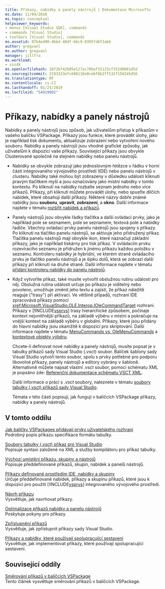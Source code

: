 ```yaml
---
title: Příkazy, nabídky a panely nástrojů | Dokumentace Microsoftu
ms.date: 11/04/2016
ms.topic: conceptual
helpviewer_keywords:
- menus [Visual Studio SDK], commands
- commands [Visual Studio]
- toolbars [Visual Studio], commands
ms.assetid: 07b4ed90-dbbd-40df-b6c9-8395fd6f2ab6
author: gregvanl
ms.author: gregvanl
manager: jillfra
ms.workload:
- vssdk
ms.openlocfilehash: 2872bf42b05e127ac70baf15123cf352d0081d5d
ms.sourcegitcommit: 2193323efc608118e0ce6f6b2ff532f158245d56
ms.translationtype: MT
ms.contentlocale: cs-CZ
ms.lasthandoff: 01/25/2019
ms.locfileid: "54919002"
---
```

# <a name="commands-menus-and-toolbars"></a>Příkazy, nabídky a panely nástrojů
Nabídky a panely nástrojů jsou způsob, jak uživatelům přístup k příkazům v vašeho balíčku VSPackage. Příkazy jsou funkce, které provádět úlohy, jako je například tisk dokumentu, aktualizuje zobrazení nebo vytvoření nového souboru. Nabídky a panely nástrojů jsou vhodné grafické způsoby, jak uživatelům k dispozici vaše příkazy. Související příkazy jsou obvykle Clusterované společně na stejném nabídky nebo panelu nástrojů.  
  
- Nabídky se obvykle zobrazují jako jednoslovným řetězce v řádku v horní části integrovaného vývojového prostředí (IDE) nebo panelu nástrojů v clusteru. Nabídky také mohou být zobrazeny v důsledku události kliknutí pravým tlačítkem myši a jsou označovány jako místní nabídky v tomto kontextu. Po kliknutí na nabídky rozbalte seznam jednoho nebo více příkazů. Příkazy, při kliknutí můžete provádět úlohy, nebo spusťte dílčích nabídek, které obsahují další příkazy. Některé názvy dobře známé nabídky jsou **souboru**, **upravit**, **zobrazení**, a **okno**. Další informace najdete v tématu [rozšířit nabídek a příkazů](../../extensibility/extending-menus-and-commands.md).  
  
- Panely nástrojů jsou obvykle řádky tlačítka a další ovládací prvky, jako je například pole se seznamem, pole se seznamem, textová pole a nabídky řadiče. Všechny ovládací prvky panelu nástrojů jsou spojeny s příkazy. Po kliknutí na tlačítko panelu nástrojů, se aktivuje jeho přidružený příkaz. Tlačítka panelu nástrojů mají obvykle ikon, které naznačují základní příkazy, jako je například tiskárny pro tisk příkaz. V ovládacím prvku rozevíracího seznamu je přidružen k jinému příkazu každou položku v seznamu. Kontroleru nabídky je hybridní, ve kterém straně ovládacího prvku je tlačítko panelu nástrojů a je šipku dolů, která se zobrazí další příkazy při kliknutí na druhé straně. Další informace najdete v tématu [přidání kontroleru nabídky do panelu nástrojů](../../extensibility/adding-a-menu-controller-to-a-toolbar.md).  
  
- Když vytvoříte příkaz, také musíte vytvořit obslužnou rutinu události pro něj. Obslužná rutina události určuje po příkazu je viditelný nebo povoleno, umožňuje změnit jeho textu a zajistí, že příkaz náležitě reaguje ("trasy") při aktivaci. Ve většině případů, rozhraní IDE zpracovává příkazy pomocí <xref:Microsoft.VisualStudio.OLE.Interop.IOleCommandTarget> rozhraní. Příkazy v [!INCLUDE[vsprvs](../../code-quality/includes/vsprvs_md.md)] trasy hierarchické způsobem, počínaje kontext nejvnitřnější příkazů, na základě výběru v místní a pokračuje na vnější kontext na základě výběru v globální. Příkazy, které jsou přidány do hlavní nabídky jsou okamžitě k dispozici pro skriptování. Další informace najdete v tématu [MenuCommands vs. OleMenuCommands](../../extensibility/menucommands-vs-olemenucommands.md) a [kontextové objekty výběru](../../extensibility/internals/selection-context-objects.md).  
  
  Chcete-li definovat nové nabídky a panely nástrojů, musíte popsat je v tabulky příkazů sady Visual Studio (*.vsct*) soubor. Balíček šablony sady Visual Studio vytvoří tento soubor, spolu s prvky potřebné pro podporu libovolné příkazy, panely nástrojů a editory vybrány v šabloně. Alternativně můžete napsat vlastní *.vsct* soubor, pomocí schématu XML je popsáno zde: [Referenční dokumentace schématu VSCT XML](../../extensibility/vsct-xml-schema-reference.md).  
  
  Další informace o práci s *.vsct* soubory, naleznete v tématu [soubory tabulky (.vsct) příkazů sady Visual Studio](../../extensibility/internals/visual-studio-command-table-dot-vsct-files.md).  
  
  Témata v této části popisují, jak fungují v balíčcích VSPackage příkazy, nabídky a panely nástrojů.  
  
## <a name="in-this-section"></a>V tomto oddílu  
 [Jak balíčky VSPackages přidávají prvky uživatelského rozhraní](../../extensibility/internals/how-vspackages-add-user-interface-elements.md)  
 Podrobný popis příkazu specifikace formátu tabulky.  
  
 [Soubory tabulky (.vsct) příkaz pro Visual Studio](../../extensibility/internals/visual-studio-command-table-dot-vsct-files.md)  
 Popisuje syntaxi založené na XML a služby kompilátoru pro příkaz tabulky.  
  
 [Výchozí umístění příkazu, skupiny a nástrojů](../../extensibility/internals/default-command-group-and-toolbar-placement.md)  
 Popisuje předdefinované příkazů, skupin, nabídek a panelů nástrojů.  
  
 [Příkazy definované prostředím IDE, nabídky a skupiny](../../extensibility/internals/ide-defined-commands-menus-and-groups.md)  
 Určuje předdefinované nabídek, příkazy a skupinu příkazů, které jsou k dispozici pro použití [!INCLUDE[vsprvs](../../code-quality/includes/vsprvs_md.md)] integrovaného vývojového prostředí.  
  
 [Návrh příkazu](../../extensibility/internals/command-design.md)  
 Vysvětluje, jak navrhovat příkazy.  
  
 [Optimalizace příkazů nabídky a panelu nástrojů](../../extensibility/internals/optimizing-menu-and-toolbar-commands.md)  
 Poskytuje pokyny pro příkazy.  
  
 [Zpřístupnění příkazů](../../extensibility/internals/making-commands-available.md)  
 Vysvětluje, jak zpřístupnit příkazy sady Visual Studio.  
  
 [Příkazy a nabídky, které používají spolupracující sestavení](../../extensibility/internals/commands-and-menus-that-use-interop-assemblies.md)  
 Vysvětluje, jak implementovat příkazy, které používají spolupracující sestavení.  
  
## <a name="related-sections"></a>Související oddíly  
 [Směrování příkazů v balíčcích VSPackage](../../extensibility/internals/command-routing-in-vspackages.md)  
 Tento článek vysvětluje směrování příkazů v balíčcích VSPackage.
